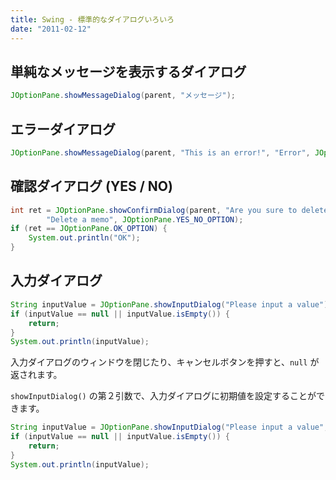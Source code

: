 ```yaml
---
title: Swing - 標準的なダイアログいろいろ
date: "2011-02-12"
---
```


単純なメッセージを表示するダイアログ
----

~~~ java
JOptionPane.showMessageDialog(parent, "メッセージ");
~~~


エラーダイアログ
----

~~~ java
JOptionPane.showMessageDialog(parent, "This is an error!", "Error", JOptionPane.ERROR_MESSAGE);
~~~


確認ダイアログ (YES / NO)
----

~~~ java
int ret = JOptionPane.showConfirmDialog(parent, "Are you sure to delete?",
        "Delete a memo", JOptionPane.YES_NO_OPTION);
if (ret == JOptionPane.OK_OPTION) {
    System.out.println("OK");
}
~~~


入力ダイアログ
----

~~~ java
String inputValue = JOptionPane.showInputDialog("Please input a value");
if (inputValue == null || inputValue.isEmpty()) {
    return;
}
System.out.println(inputValue);
~~~

入力ダイアログのウィンドウを閉じたり、キャンセルボタンを押すと、`null` が返されます。

`showInputDialog()` の第２引数で、入力ダイアログに初期値を設定することができます。

~~~ java
String inputValue = JOptionPane.showInputDialog("Please input a value", "default value");
if (inputValue == null || inputValue.isEmpty()) {
    return;
}
System.out.println(inputValue);
~~~


